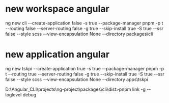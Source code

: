 # new workspace angular
ng new cli --create-application false -s true --package-manager pnpm -p t  --routing false --server-routing false -g true  --skip-install true -S true --ssr false --style scss  --view-encapsulation None  --directory packages\cli

# new application angular
ng new tskpi --create-application true -s true --package-manager pnpm -p t  --routing true --server-routing false -g true  --skip-install true -S true --ssr false --style scss --view-encapsulation None  --directory apps\tskpi

D:\Angular_CLI\projects\ng-project\packages\cli\dist>pnpm link -g  --loglevel debug